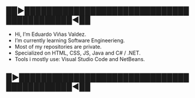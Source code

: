 
## ██►██████████████████████████████████████████◄██
- Hi, I’m Eduardo Viñas Valdez.
- I’m currently learning Software Engineerieng.
- Most of my repositories are private.
- Specialized on HTML, CSS, JS, Java and C# / .NET.
- Tools i mostly use: Visual Studio Code and NetBeans. 
## █►███████████████████████████████████████████◄██

<!---
PLACEHOLDER
--->
